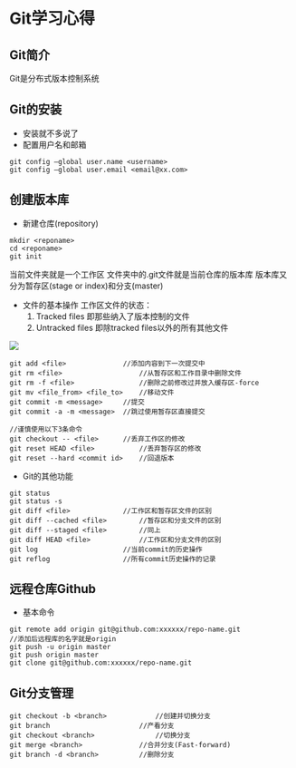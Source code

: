 # Git学习心得
## Git简介
Git是分布式版本控制系统


## Git的安装
* 安装就不多说了
* 配置用户名和邮箱
```
git config —global user.name <username>
git config —global user.email <email@xx.com>
```



## 创建版本库
* 新建仓库(repository)
```
mkdir <reponame>
cd <reponame>
git init
```
当前文件夹就是一个工作区
文件夹中的.git文件就是当前仓库的版本库
版本库又分为暂存区(stage or index)和分支(master)

* 文件的基本操作
工作区文件的状态：
	1. Tracked files  即那些纳入了版本控制的文件
	2. Untracked files  即除tracked files以外的所有其他文件


![](Git%E5%AD%A6%E4%B9%A0%E5%BF%83%E5%BE%97/%E5%B1%8F%E5%B9%95%E5%BF%AB%E7%85%A7%202018-12-27%20%E4%B8%8B%E5%8D%881.21.45.png)

```
git add <file>				//添加内容到下一次提交中
git rm <file>					//从暂存区和工作目录中删除文件
git rm -f <file>				//删除之前修改过并放入缓存区-force
git mv <file_from> <file_to>	//移动文件
git commit -m <message>		//提交
git commit -a -m <message>	//跳过使用暂存区直接提交

//谨慎使用以下3条命令
git checkout -- <file>		//丢弃工作区的修改
git reset HEAD <file>			//丢弃暂存区的修改
git reset --hard <commit id>	//回退版本
```

* Git的其他功能
```
git status
git status -s
git diff <file>				//工作区和暂存区文件的区别
git diff --cached <file>		//暂存区和分支文件的区别
git diff --staged <file>		//同上
git diff HEAD <file>			//工作区和分支文件的区别
git log						//当前commit的历史操作
git reflog					//所有commit历史操作的记录
```


## 远程仓库Github
* 基本命令
```
git remote add origin git@github.com:xxxxxx/repo-name.git
//添加后远程库的名字就是origin
git push -u origin master
git push origin master
git clone git@github.com:xxxxxx/repo-name.git
```


## Git分支管理
```
git checkout -b <branch>			//创建并切换分支
git branch						//产看分支
git checkout <branch>				//切换分支
git merge <branch>				//合并分支(Fast-forward)
git branch -d <branch>			//删除分支

```









